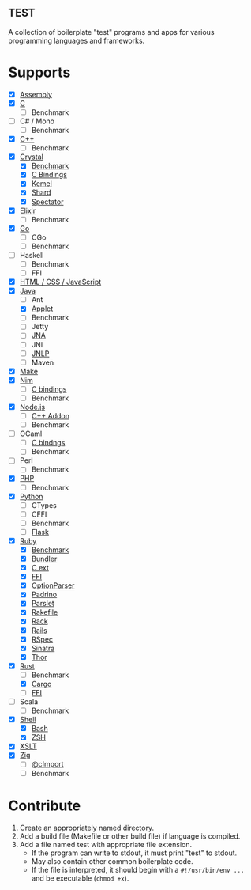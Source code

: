TEST
----

A collection of boilerplate "test" programs and apps for various programming
languages and frameworks.

Supports
========

* [X] [Assembly](asm)
* [X] [C](c)
  * [ ] Benchmark
* [ ] C# / Mono
  * [ ] Benchmark
* [X] [C++](cpp)
  * [ ] Benchmark
* [X] [Crystal](crystal)
  * [X] [Benchmark](crystal/benchmark)
  * [X] [C Bindings](crystal/bindings)
  * [X] [Kemel](crystal/kemel)
  * [X] [Shard](crystal/shard)
  * [X] [Spectator](crystal/spectator)
* [X] [Elixir](elixir)
  * [ ] Benchmark
* [X] [Go](go)
  * [ ] CGo
  * [ ] Benchmark
* [ ] Haskell
  * [ ] Benchmark
  * [ ] FFI
* [X] [HTML / CSS / JavaScript](html)
* [X] [Java](java)
  * [ ] Ant
  * [X] [Applet](java/applet)
  * [ ] Benchmark
  * [ ] Jetty
  * [ ] [JNA](https://github.com/java-native-access/jna)
  * [ ] JNI
  * [ ] [JNLP](http://docs.oracle.com/javase/tutorial/deployment/applet/deployingApplet.html)
  * [ ] Maven
* [X] [Make](make)
* [X] [Nim](nim)
  * [ ] [C bindings](https://livebook.manning.com/book/nim-in-action/chapter-8/62)
  * [ ] Benchmark
* [X] [Node.js](node.js)
  * [ ] [C++ Addon](https://nodejs.org/api/addons.html)
  * [ ] Benchmark
* [ ] OCaml
  * [ ] [C bindngs](https://ocaml.org/manual/intfc.html)
  * [ ] Benchmark
* [ ] Perl
  * [ ] Benchmark
* [X] [PHP](php)
  * [ ] Benchmark
* [X] [Python](python)
  * [ ] CTypes
  * [ ] CFFI
  * [ ] Benchmark
  * [ ] [Flask](https://flask.palletsprojects.com/en/2.0.x/)
* [X] [Ruby](ruby)
  * [X] [Benchmark](ruby/benchmark.rb)
  * [X] [Bundler](ruby/bundler)
  * [X] [C ext](ruby/c_ext)
  * [X] [FFI](ruby/ffi)
  * [X] [OptionParser](ruby/optparse.rb)
  * [X] [Padrino](ruby/padrino)
  * [X] [Parslet](ruby/parslet)
  * [X] [Rakefile](ruby/Rakefile)
  * [X] [Rack](ruby/rack)
  * [X] [Rails](ruby/rails)
  * [X] [RSpec](ruby/rspec)
  * [X] [Sinatra](ruby/sinatra)
  * [X] [Thor](ruby/thor)
* [X] [Rust](rust)
  * [ ] Benchmark
  * [X] [Cargo](rust/cargo)
  * [ ] [FFI](https://doc.rust-lang.org/nomicon/ffi.html)
* [ ] Scala
  * [ ] Benchmark
* [X] [Shell](shell)
  * [X] [Bash](shell/bash)
  * [X] [ZSH](shell/zsh)
* [X] [XSLT](xslt)
* [X] [Zig](zig)
  * [ ] [@cImport](https://ziglang.org/learn/overview/#integration-with-c-libraries-without-ffibindings)
  * [ ] Benchmark

Contribute
==========

1. Create an appropriately named directory.
2. Add a build file (Makefile or other build file) if language is compiled.
3. Add a file named test with appropriate file extension.
   * If the program can write to stdout, it must print "test" to stdout.
   * May also contain other common boilerplate code.
   * If the file is interpreted, it should begin with a `#!/usr/bin/env ...` and
     be executable (`chmod +x`).
